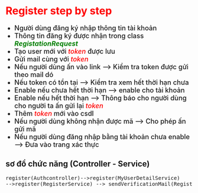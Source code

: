 <h1 style="color:red">Register step by step</h1>
<ul>
    <li style="font-size:18px; font-weight:500">Người dùng đăng ký nhập thông tin tài khoản</li>
    <li style="font-size:18px; font-weight:500">Thông tin đăng ký được nhận trong class <b><i style="color:green">RegistationRequest</i></b></li>
    <li style="font-size:18px; font-weight:500">Tạo user mới với <i style="color:red">token</i> được lưu</li>
    <li style="font-size:18px; font-weight:500">Gửi mail cùng với <i style="color:red">token</i></li>
    <li style="font-size:18px; font-weight:500">Nếu người dùng ấn vào link --> Kiểm tra token được gửi theo mail dó</li>
    <li style="font-size:18px; font-weight:500">Nếu token có tồn tại --> Kiểm tra xem hết thời hạn chưa</li>
    <li style="font-size:18px; font-weight:500">Enable nếu chưa hết thời hạn --> enable cho tài khoản</li>
    <li style="font-size:18px; font-weight:500">Enable nếu hết thời hạn --> Thông báo cho người dùng cho người ta ấn gửi lại <i style="color:red">token</i></li>
    <li style="font-size:18px; font-weight:500">Thêm <i style="color:red">token</i> mới vào csdl</li>
    <li style="font-size:18px; font-weight:500">Nếu người dùng không nhận được mã --> Cho phép ấn gửi mã</li>
    <li style="font-size:18px; font-weight:500">Nếu người dùng đăng nhập bằng tài khoản chưa enable --> Đưa vào trang xác thực</li>
</ul>
<h2>sơ đồ chức năng (Controller - Service)</h2>
<pre>
register(Authcontroller)-->register(MyUserDetailService)
-->register(RegisterService) --> sendVerificationMail(RegisterService)
</pre>

